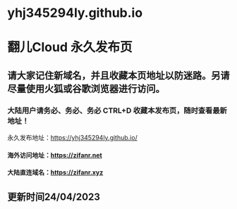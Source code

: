 # yhj345294ly.github.io

# 翻儿Cloud 永久发布页
## 请大家记住新域名，并且收藏本页地址以防迷路。另请尽量使用火狐或谷歌浏览器进行访问。
### 大陆用户请务必、务必、务必 CTRL+D 收藏本发布页，随时查看最新地址！

永久发布地址：https://yhj345294ly.github.io/

#### 海外访问地址：https://zifanr.net

#### 大陆直连域名：https://zifanr.xyz

## 更新时间24/04/2023
